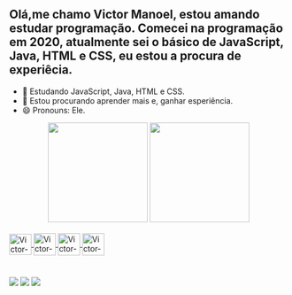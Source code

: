 ## Olá,me chamo Victor Manoel, estou amando estudar programação. Comecei na programação em 2020, atualmente sei o básico de JavaScript, Java, HTML e CSS, eu estou a procura de experiêcia.

- 🌱 Estudando JavaScript, Java, HTML e CSS.
- 👯 Estou procurando aprender mais e, ganhar esperiência.
- 😄 Pronouns: Ele.

<div align="center">
  <a href="https://github.com/VictorGelado"><img height="180em" src="https://github-readme-stats.vercel.app/api?username=VictorGelado&count_private=true&show_icons=true&theme=dark&border_radius=10px&title_color=8257e5&icon_color=4b70f1&text_color=fff&layout=compact&langs_count=7&include_all_commits=true"/></a>
  <a href="https://github.com/VictorGelado"><img height="180em" src="https://github-readme-stats.vercel.app/api/top-langs/?username=VictorGelado&theme=dark&border_radius=10px&layout=compact&card_width=400&text_color=fff&title_color=8257e5&layout=compact&langs_count=6"/></a>
</div><br/>

<div>
  <a href="https://github.com/VictorGelado">
  <img align="center" alt="Victor-Js" height="38" width="40" src="https://cdn.jsdelivr.net/gh/devicons/devicon/icons/javascript/javascript-original.svg"/>
  <img align="center" alt="Victor-Java" height="40" width="40" src="https://cdn.jsdelivr.net/gh/devicons/devicon/icons/java/java-original.svg"/>
  <img align="center" alt="Victor-HTML" height="40" width="40" src="https://cdn.jsdelivr.net/gh/devicons/devicon/icons/html5/html5-original-wordmark.svg"/>
  <img align="center" alt="Victor-CSS" height="40" width="40" src="https://cdn.jsdelivr.net/gh/devicons/devicon/icons/css3/css3-original-wordmark.svg"/></a>
</div>

#
<div>
  <a href="https://www.instagram.com/victorgelado_dev/" target="_blank"><img src="https://img.shields.io/badge/Instagram-E4405F?style=for-the-badge&logo=instagram&logoColor=white"></a>
  <a href="https://www.linkedin.com/in/victorgelado/" target="_blank"/><img src="https://img.shields.io/badge/LinkedIn-0077B5?style=for-the-badge&logo=linkedin&logoColor=white"/></a>
  <a href="mailto:victorgeladocontato@gmail.com" target="_blank"><img src="https://img.shields.io/badge/Gmail-D14836?style=for-the-badge&logo=gmail&logoColor=white"/>
</div>

<!--
[![Anurag's GitHub stats](https://github-readme-stats.vercel.app/api?username=VictorGelado&count_private=true&show_icons=true&theme=dark&border_radius=10px&title_color=8257e5&icon_color=4b70f1&text_color=fff)](https://github.com/VictorGelado/)
[![Top Langs](https://github-readme-stats.vercel.app/api/top-langs/?username=VictorGelado&theme=dark&border_radius=10px&layout=compact&card_width=400&text_color=fff&title_color=8257e5)](https://github.com/VictorGelado/)-->
